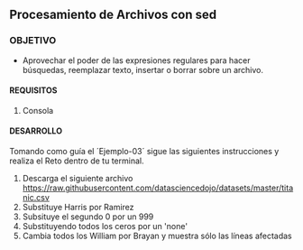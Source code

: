## Procesamiento de Archivos con sed

### OBJETIVO 
 - Aprovechar el poder de las expresiones regulares para hacer búsquedas, reemplazar texto, insertar o borrar sobre un archivo.

#### REQUISITOS 
1. Consola

#### DESARROLLO

Tomando como guía el ´Ejemplo-03´ sigue las siguientes instrucciones y realiza el Reto dentro de tu terminal.

1. Descarga el siguiente archivo https://raw.githubusercontent.com/datasciencedojo/datasets/master/titanic.csv
2. Substituye Harris por Ramirez
3. Subsituye el segundo 0 por un 999
4. Substituyendo todos los ceros por un 'none'
5. Cambia todos los William por Brayan y muestra sólo las líneas afectadas